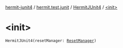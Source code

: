 [hermit-junit4](../../index.md) / [hermit.test.junit](../index.md) / [HermitJUnit4](index.md) / [&lt;init&gt;](./-init-.md)

# &lt;init&gt;

`HermitJUnit4(resetManager: `[`ResetManager`](https://rbusarow.github.io/Hermit/hermit-core/hermit.test/-reset-manager/index.md)`)`